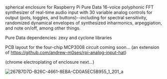 spherical enclosure for Raspberry Pi Pure Data 16-voice polyphonic FFT synthesizer of real-time audio input with 30 variable analog controls for output (pots, toggles, and buttons)--including for spectral sensitivity, randomized dynamical envelopes of synthesized inharmonics, arpeggiation, and note on/off, among other things. 

Pure Data dependencies: zexy and cyclone libraries

PCB layout for the four-chip MCP3008 circuit coming soon... (an extension of https://github.com/andrew-m0ses/rpi-analog-input-hat)

(chrome electroplating of enclosure next...)

![267B7D7D-B26C-4661-8EBA-CD0A5EC5B955_1_201_a](https://github.com/user-attachments/assets/d5ac6363-5b49-4143-b0b2-a42ee23401cf)
